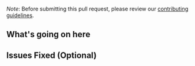 *Note*: Before submitting this pull request, please review our [contributing guidelines](https://github.com/TheIndexingProject/yatse/blob/master/CONTRIBUTING.md).

## What's going on here
<!-- Please describe your pull request. -->

## Issues Fixed (Optional)
<!-- If it fixes a bug or resolves a feature request, be sure to link to that issue. -->
<!-- When linking to an issue, please use `closes #...`.-->
